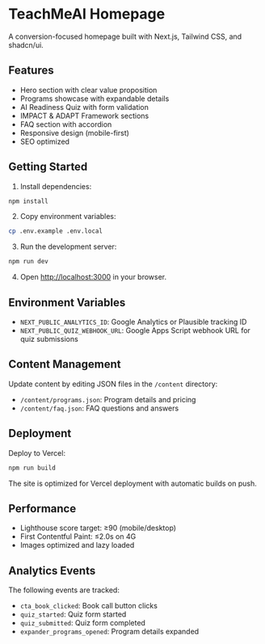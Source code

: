# TeachMeAI Homepage

A conversion-focused homepage built with Next.js, Tailwind CSS, and shadcn/ui.

## Features

- Hero section with clear value proposition
- Programs showcase with expandable details
- AI Readiness Quiz with form validation
- IMPACT & ADAPT Framework sections
- FAQ section with accordion
- Responsive design (mobile-first)
- SEO optimized

## Getting Started

1. Install dependencies:
```bash
npm install
```

2. Copy environment variables:
```bash
cp .env.example .env.local
```

3. Run the development server:
```bash
npm run dev
```

4. Open [http://localhost:3000](http://localhost:3000) in your browser.

## Environment Variables

- `NEXT_PUBLIC_ANALYTICS_ID`: Google Analytics or Plausible tracking ID
- `NEXT_PUBLIC_QUIZ_WEBHOOK_URL`: Google Apps Script webhook URL for quiz submissions

## Content Management

Update content by editing JSON files in the `/content` directory:

- `/content/programs.json`: Program details and pricing
- `/content/faq.json`: FAQ questions and answers

## Deployment

Deploy to Vercel:

```bash
npm run build
```

The site is optimized for Vercel deployment with automatic builds on push.

## Performance

- Lighthouse score target: ≥90 (mobile/desktop)
- First Contentful Paint: ≤2.0s on 4G
- Images optimized and lazy loaded

## Analytics Events

The following events are tracked:
- `cta_book_clicked`: Book call button clicks
- `quiz_started`: Quiz form started
- `quiz_submitted`: Quiz form completed
- `expander_programs_opened`: Program details expanded

